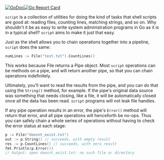 [![GoDoc](https://godoc.org/github.com/bitfield/script?status.png)](http://godoc.org/github.com/bitfield/script)[![Go Report Card](https://goreportcard.com/badge/github.com/bitfield/script)](https://goreportcard.com/report/github.com/bitfield/script)

`script` is a collection of utilities for doing the kind of tasks that shell scripts are good at: reading files, counting lines, matching strings, and so on. Why shouldn't it be as easy to write system administration programs in Go as it is in a typical shell? `script` aims to make it just that easy.

Just as the shell allows you to chain operations together into a pipeline, `script` does the same:

```go
numLines := File("test.txt").CountLines()
```

This works because File returns a Pipe object. Most `script` operations can be methods on a pipe, and will return another pipe, so that you can chain operations indefinitely.

Ultimately, you'll want to read the results from the pipe, and you can do that using the `String()` method, for example. If the pipe's original data source was something that needs closing, like a file, it will be automatically closed once all the data has been read. `script` programs will not leak file handles.

If any pipe operation results in an error, the pipe's `Error()` method will return that error, and all pipe operations will henceforth be no-ops. Thus you can safely chain a whole series of operations without having to check the error status at each stage:

```go
p := File("doesnt_exist.txt")
out := p.String() // succeeds, with empty result
res := p.CountLines() // succeeds, with zero result
fmt.Println(p.Error())
// Output: open doesnt_exist.txt: no such file or directory
```